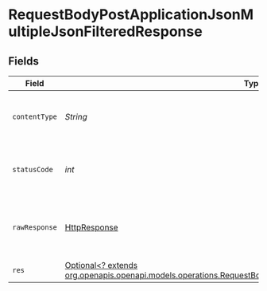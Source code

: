# RequestBodyPostApplicationJsonMultipleJsonFilteredResponse


## Fields

| Field                                                                                                                                                                                                | Type                                                                                                                                                                                                 | Required                                                                                                                                                                                             | Description                                                                                                                                                                                          |
| ---------------------------------------------------------------------------------------------------------------------------------------------------------------------------------------------------- | ---------------------------------------------------------------------------------------------------------------------------------------------------------------------------------------------------- | ---------------------------------------------------------------------------------------------------------------------------------------------------------------------------------------------------- | ---------------------------------------------------------------------------------------------------------------------------------------------------------------------------------------------------- |
| `contentType`                                                                                                                                                                                        | *String*                                                                                                                                                                                             | :heavy_check_mark:                                                                                                                                                                                   | HTTP response content type for this operation                                                                                                                                                        |
| `statusCode`                                                                                                                                                                                         | *int*                                                                                                                                                                                                | :heavy_check_mark:                                                                                                                                                                                   | HTTP response status code for this operation                                                                                                                                                         |
| `rawResponse`                                                                                                                                                                                        | [HttpResponse<InputStream>](https://docs.oracle.com/en/java/javase/11/docs/api/java.net.http/java/net/http/HttpResponse.html)                                                                        | :heavy_check_mark:                                                                                                                                                                                   | Raw HTTP response; suitable for custom response parsing                                                                                                                                              |
| `res`                                                                                                                                                                                                | [Optional<? extends org.openapis.openapi.models.operations.RequestBodyPostApplicationJsonMultipleJsonFilteredRes>](../../models/operations/RequestBodyPostApplicationJsonMultipleJsonFilteredRes.md) | :heavy_minus_sign:                                                                                                                                                                                   | OK                                                                                                                                                                                                   |